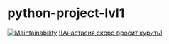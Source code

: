 # python-project-lvl1
[![Maintainability](https://api.codeclimate.com/v1/badges/a99a88d28ad37a79dbf6/maintainability)](https://codeclimate.com/github/codeclimate/codeclimate/maintainability)
[![Анастасия скоро бросит курить]](https://github.com/nightdentist/python-project-lvl1/actions/workflows/main/badge.svg)